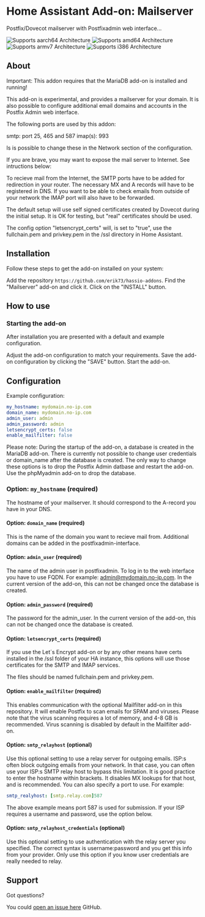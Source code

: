 # Home Assistant Add-on: Mailserver

Postfix/Dovecot mailserver with Postfixadmin web interface...

![Supports aarch64 Architecture][aarch64-shield] ![Supports amd64 Architecture][amd64-shield]
![Supports armv7 Architecture][armv7-shield] ![Supports i386 Architecture][i386-shield]

## About

Important: This addon requires that the MariaDB add-on is installed and running!

This add-on is experimental, and provides a mailserver for your domain.
It is also possible to configure additional email domains and accounts in the
Postfix Admin web interface.

The following ports are used by this addon:

smtp: port 25, 465 and 587
imap(s): 993

Is is possible to change these in the Network section of the configuration.

If you are brave, you may want to expose the mail server to Internet.
See intructions below:

To recieve mail from the Internet, the SMTP ports have to be added for redirection
in your router. The necessary MX and A records will have to be registered in DNS.
If you want to be able to check emails from outside of your network the IMAP port
will also have to be forwarded.

The default setup will use self signed certificates created by Dovecot during
the initial setup. It is OK for testing, but "real" certificates should be used.

The config option "letsencrypt_certs" will, is set to "true", use the
fullchain.pem and privkey.pem in the /ssl directory in Home Assistant.

## Installation

Follow these steps to get the add-on installed on your system:

Add the repository `https://github.com/erik73/hassio-addons`.
Find the "Mailserver" add-on and click it.
Click on the "INSTALL" button.

## How to use

### Starting the add-on

After installation you are presented with a default and example configuration.

Adjust the add-on configuration to match your requirements.
Save the add-on configuration by clicking the "SAVE" button.
Start the add-on.

## Configuration

Example configuration:

```yaml
my_hostname: mydomain.no-ip.com
domain_name: mydomain.no-ip.com
admin_user: admin
admin_password: admin
letsencrypt_certs: false
enable_mailfilter: false
```

Please note: During the startup of the add-on, a database is created in the
MariaDB add-on. There is currently not possible to change user credentials or
domain_name after the database is created.
The only way to change these options is to drop the Postfix Admin datbase and
restart the add-on. Use the phpMyadmin add-on to drop the database.

### Option: `my_hostname` (required)

The hostname of your mailserver. It should correspond to the A-record you
have in your DNS.

#### Option: `domain_name` (required)

This is the name of the domain you want to recieve mail from.
Additional domains can be added in the postfixadmin-interface.

#### Option: `admin_user` (required)

The name of the admin user in postfixadmin. To log in to the web interface
you have to use FQDN. For example: admin@mydomain.no-ip.com.
In the current version of the add-on, this can not be changed once the database
is created.

#### Option: `admin_password` (required)

The password for the admin_user.
In the current version of the add-on, this can not be changed once the
database is created.

#### Option: `letsencrypt_certs` (required)

If you use the Let´s Encrypt add-on or by any other means have certs
installed in the /ssl folder of your HA instance, this options will
use those certificates for the SMTP and IMAP services.

The files should be named fullchain.pem and privkey.pem.

#### Option: `enable_mailfilter` (required)

This enables communication with the optional Mailfilter add-on in this repository.
It will enable Postfix to scan emails for SPAM and viruses. Please note that
the virus scanning requires a lot of memory, and 4-8 GB is recommended.
Virus scanning is disabled by default in the Mailfilter add-on.

#### Option: `smtp_relayhost` (optional)

Use this optional setting to use a relay server for outgoing emails. ISP:s often
block outgoing emails from your network. In that case, you can often use your
ISP:s SMTP relay host to bypass this limitation.
It is good practice to enter the hostname within brackets. It disables MX
lookups for that host, and is recommended. You can also specify a port to use.
For example:

```yaml
smtp_realyhost: [smtp.relay.com]587
```

The above example means port 587 is used for submission.
If your ISP requires a username and password, use the option below.

#### Option: `smtp_relayhost_credentials` (optional)

Use this optional setting to use authentication with the relay server you specified.
The correct syntax is username:password and you get this info from your provider.
Only use this option if you know user credentials are really needed to relay.

## Support

Got questions?

You could [open an issue here][issue] GitHub.

[aarch64-shield]: https://img.shields.io/badge/aarch64-yes-green.svg
[amd64-shield]: https://img.shields.io/badge/amd64-yes-green.svg
[armv7-shield]: https://img.shields.io/badge/armv7-yes-green.svg
[conf]: http://developer.telldus.com/wiki/TellStick_conf
[i386-shield]: https://img.shields.io/badge/i386-yes-green.svg
[issue]: https://github.com/erik73/addon-tellsticklive/issues
[repository]: https://github.com/erik73/hassio-addons
